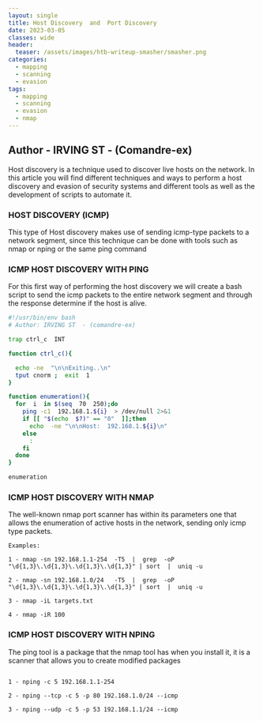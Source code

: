 ```yaml
---
layout: single
title: Host Discovery  and  Port Discovery
date: 2023-03-05
classes: wide
header:
  teaser: /assets/images/htb-writeup-smasher/smasher.png
categories:
  - mapping
  - scanning
  - evasion
tags:
  - mapping
  - scanning
  - evasion
  - nmap  
---
```

## Author  -  IRVING ST  -  (Comandre-ex)

Host discovery is a technique used to discover live hosts on the network. In this article you will find different techniques and ways to perform a host discovery and evasion of security systems and different tools as well as the development of scripts to automate it.

###  HOST DISCOVERY (ICMP)

This type of Host discovery makes use of sending icmp-type packets to a network segment, since this technique can be done with tools such as nmap or nping or the same ping command

### ICMP HOST DISCOVERY WITH PING

For this first way of performing the host discovery we will create a bash script to send the icmp packets to the entire network segment and through the response determine if the host is alive.

``` bash  
#!/usr/bin/env bash 
# Author: IRVING ST  - (comandre-ex)

trap ctrl_c  INT  

function ctrl_c(){

  echo -ne  "\n\nExiting..\n"
  tput cnorm ;  exit  1 
}

function enumeration(){
  for  i  in $(seq  70  250);do  
    ping -c1  192.168.1.${i}  > /dev/null 2>&1
    if [[ "$(echo  $?)" == "0"  ]];then  
      echo  -ne "\n\nHost:  192.168.1.${i}\n"
    else
      :
    fi
  done
}

enumeration

```

### ICMP HOST DISCOVERY  WITH NMAP  

The well-known nmap port scanner has within its parameters one that allows the enumeration of active hosts in the network, sending only icmp type packets.

``` shell
Examples:

1 - nmap -sn 192.168.1.1-254  -T5  |  grep  -oP  "\d{1,3}\.\d{1,3}\.\d{1,3}\.\d{1,3}" | sort  |  uniq -u

2 - nmap -sn 192.168.1.0/24   -T5  |  grep  -oP  "\d{1,3}\.\d{1,3}\.\d{1,3}\.\d{1,3}" | sort  |  uniq -u

3 - nmap -iL targets.txt

4 - nmap -iR 100 

```


### ICMP HOST DISCOVERY  WITH NPING 

The ping tool is a package that the nmap tool has when you install it, it is a scanner that allows you to create modified packages


``` shell

1 - nping -c 5 192.168.1.1-254

2 - nping --tcp -c 5 -p 80 192.168.1.0/24 --icmp

3 - nping --udp -c 5 -p 53 192.168.1.1/24 --icmp
```
